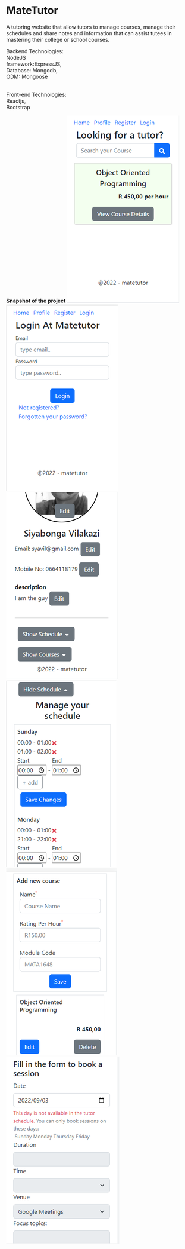# MateTutor
A tutoring website that allow tutors to manage courses, manage their schedules and share notes and information that can assist tutees in mastering their college or school courses.

Backend Technologies:<br/>
NodeJS<br/>
framework:ExpressJS,<br/>
Database: Mongodb,<br/>
ODM: Mongoose<br/><br/>

Front-end Technologies:<br/>
Reactjs,<br/>
Bootstrap<br/>

**Snapshot of the project**
<img src="https://github.com/Siyabongahenry/Project-Images/blob/main/MateTutor/i1.png"/>
<img src="https://github.com/Siyabongahenry/Project-Images/blob/main/MateTutor/i2.png"/>
<img src="https://github.com/Siyabongahenry/Project-Images/blob/main/MateTutor/i3.png"/>
<img src="https://github.com/Siyabongahenry/Project-Images/blob/main/MateTutor/i4.png"/>
<img src="https://github.com/Siyabongahenry/Project-Images/blob/main/MateTutor/i5.png"/>
<img src="https://github.com/Siyabongahenry/Project-Images/blob/main/MateTutor/i6.png"/>





